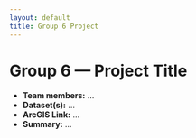 ```yaml
---
layout: default
title: Group 6 Project
---
```


# Group 6 — Project Title

- **Team members:** …
- **Dataset(s):** …
- **ArcGIS Link:** …
- **Summary:** …

